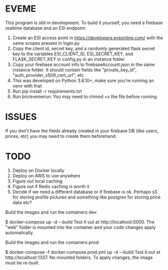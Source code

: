 # EVEME

This program is still in development. To build it yourself, you need a firebase realtime database and an ESI endpoint.

1. Create an ESI access point in https://developers.eveonline.com/ with the same scopes present in login.py
2. Copy the client id, secret key, and a randomly generated flask secret key to the variables ESI_CLIENT_ID, ESI_SECRET_KEY, and FLASK_SECRET_KEY in config.py in an instance folder
3. Copy your firebase account info to firebaseAccount.json in the same instance folder. It should contain fields like "private_key_id", "auth_provider_x509_cert_url", etc
4. This was developed on Python 3.8.10+, make sure you're running an venv with that.
5. Run pip install -r requirements.txt
6. Run bin/evemerun. You may need to chmod +x the file before running

# ISSUES

If you don't have the fields already created in your firebase DB (like users, prices, etc) you may need to create them beforehand.

# TODO

1. Deploy on Docker locally
2. Deploy on AWS to use anywhere
3. Figure out local caching
4. Figure out if Redis caching is worth it
5. Decide if we need a different database or if firebase is ok. Perhaps s3 for storing profile pictures and something like postgres for storing price data etc?

Build the images and run the containers dev:

$ docker-compose up -d --build
Test it out at http://localhost:5000. The "web" folder is mounted into the container and your code changes apply automatically.

Build the images and run the containers prod:

$ docker-compose -f docker-compose.prod.yml up -d --build
Test it out at http://localhost:1337. No mounted folders. To apply changes, the image must be re-built.
